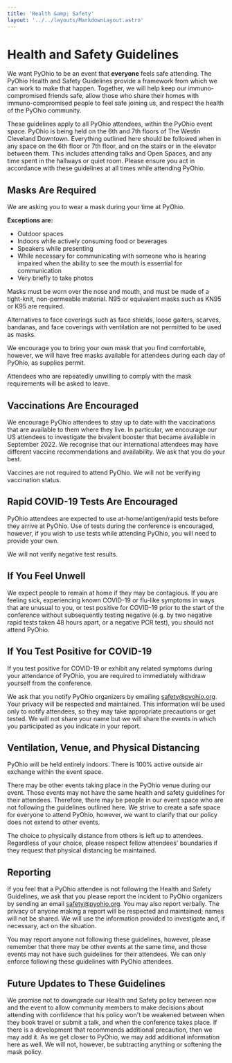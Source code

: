 ```yaml
---
title: 'Health &amp; Safety'
layout: '../../layouts/MarkdownLayout.astro'
---
```


# Health and Safety Guidelines

We want PyOhio to be an event that **everyone** feels safe attending. The PyOhio Health and Safety Guidelines provide a framework from which we can work to make that happen. Together, we will help keep our immuno-compromised friends safe, allow those who share their homes with immuno-compromised people to feel safe joining us, and respect the health of the PyOhio community.

These guidelines apply to all PyOhio attendees, within the PyOhio event space. PyOhio is being held on the 6th and 7th floors of The Westin Cleveland Downtown. Everything outlined here should be followed when in any space on the 6th floor or 7th floor, and on the stairs or in the elevator between them. This includes attending talks and Open Spaces, and any time spent in the hallways or quiet room. Please ensure you act in accordance with these guidelines at all times while attending PyOhio.

## Masks Are Required

We are asking you to wear a mask during your time at PyOhio.

**Exceptions are:**

- Outdoor spaces
- Indoors while actively consuming food or beverages
- Speakers while presenting
- While necessary for communicating with someone who is hearing impaired when the ability to see the mouth is essential for communication
- Very briefly to take photos

Masks must be worn over the nose and mouth, and must be made of a tight-knit, non-permeable material. N95 or equivalent masks such as KN95 or K95 are required.

Alternatives to face coverings such as face shields, loose gaiters, scarves, bandanas, and face coverings with ventilation are not permitted to be used as masks.

We encourage you to bring your own mask that you find comfortable, however, we will have free masks available for attendees during each day of PyOhio, as supplies permit.

Attendees who are repeatedly unwilling to comply with the mask requirements will be asked to leave.

## Vaccinations Are Encouraged

We encourage PyOhio attendees to stay up to date with the vaccinations that are available to them where they live. In particular, we encourage our US attendees to investigate the bivalent booster that became available in September 2022. We recognise that our international attendees may have different vaccine recommendations and availability. We ask that you do your best.

Vaccines are not required to attend PyOhio. We will not be verifying vaccination status.

## Rapid COVID-19 Tests Are Encouraged

PyOhio attendees are expected to use at-home/antigen/rapid tests before they arrive at PyOhio. Use of tests during the conference is encouraged, however, if you wish to use tests while attending PyOhio, you will need to provide your own.

We will not verify negative test results.

## If You Feel Unwell

We expect people to remain at home if they may be contagious. If you are feeling sick, experiencing known COVID-19 or flu-like symptoms in ways that are unusual to you, or test positive for COVID-19 prior to the start of the conference without subsequently testing negative (e.g. by two negative rapid tests taken 48 hours apart, or a negative PCR test), you should not attend PyOhio.

## If You Test Positive for COVID-19

If you test positive for COVID-19 or exhibit any related symptoms during your attendance of PyOhio, you are required to immediately withdraw yourself from the conference.

We ask that you notify PyOhio organizers by emailing safety@pyohio.org. Your privacy will be respected and maintained. This information will be used only to notify attendees, so they may take appropriate precautions or get tested. We will not share your name but we will share the events in which you participated as you indicate in your report.

## Ventilation, Venue, and Physical Distancing

PyOhio will be held entirely indoors. There is 100% active outside air exchange within the event space.

There may be other events taking place in the PyOhio venue during our event. Those events may not have the same health and safety guidelines for their attendees. Therefore, there may be people in our event space who are not following the guidelines outlined here. We strive to create a safe space for everyone to attend PyOhio, however, we want to clarify that our policy does not extend to other events.

The choice to physically distance from others is left up to attendees. Regardless of your choice, please respect fellow attendees' boundaries if they request that physical distancing be maintained.

## Reporting

If you feel that a PyOhio attendee is not following the Health and Safety Guidelines, we ask that you please report the incident to PyOhio organizers by sending an email safety@pyohio.org. You may also report verbally. The privacy of anyone making a report will be respected and maintained; names will not be shared. We will use the information provided to investigate and, if necessary, act on the situation. 

You may report anyone not following these guidelines, however, please remember that there may be other events at the same time, and those events may not have such guidelines for their attendees. We can only enforce following these guidelines with PyOhio attendees.

## Future Updates to These Guidelines

We promise not to downgrade our Health and Safety policy between now and the event to allow community members to make decisions about attending with confidence that his policy won't be weakened between when they book travel or submit a talk, and when the conference takes place. If there is a development that recommends additional precaution, then we may add it. As we get closer to PyOhio, we may add additional information here as well. We will not, however, be subtracting anything or softening the mask policy.
